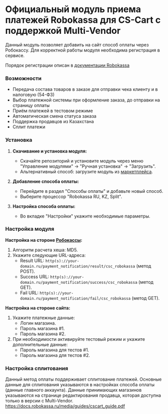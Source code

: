 # Официальный модуль приема платежей Robokassa для CS-Cart с поддержкой Multi-Vendor
Данный модуль позволяет добавить на сайт способ оплаты через Робокассу.
Для корректной работы модуля необходима регистрация в сервисе.

Порядок регистрации описан в [документации Robokassa](https://docs.robokassa.ru/#7844)

### Возможности
* Передача состава товаров в заказе для отправки чека клиенту и в налоговую (54-ФЗ)
* Выбор платежной системы при оформление заказа, до отправки на страницу оплаты
* Приём платежей в тестовом режиме
* Автоматическая смена статуса заказа
* Поддержка продавцов из Казахстана
* Сплит платежи

### Установка

1. **Скачивание и установка модуля:**
    - Скачайте репозиторий и установите модуль через меню "Управление модулями" -> "Ручная установка" -> "Загрузить".
    - Альтернативный способ: загрузите модуль из [маркетплейса](https://marketplace.cs-cart.com/robokassa-official-dlya-rossii-i-kazahstana-so-splitom-i-bez.html).

2. **Добавление способа оплаты:**
    - Перейдите в раздел "Способы оплаты" и добавьте новый способ.
    - Выберите процессор "Robokassa RU, KZ, Split".

3. **Настройка способа оплаты:**
    - Во вкладке "Настройки" укажите необходимые параметры.

### Настройка модуля

**Настройка на стороне [Робокассы](http://partner.robokassa.ru/):**
1. Алгоритм расчета хеша: MD5.
2. Укажите следующие URL-адреса:
    - Result URL: `http(s)://your-domain.ru/payment_notification/result/csc_robokassa` (метод POST).
    - Success URL: `http(s)://your-domain.ru/payment_notification/success/csc_robokassa` (метод GET).
    - Fail URL: `http(s)://your-domain.ru/payment_notification/fail/csc_robokassa` (метод GET).

**Настройка на стороне сайта:**
1. Укажите платежные данные:
    - Логин магазина.
    - Пароль магазина #1.
    - Пароль магазина #2.
2. При необходимости активируйте тестовый режим и укажите дополнительные данные:
    - Пароль магазина для тестов #1.
    - Пароль магазина для тестов #2.

### Настройка сплитования
Данный метод оплаты поддерживает сплитование платежей. Основные данные для сплитования указываются в настройках способа оплаты (данные главного аккаунта). Данные принимающих магазинов указываются на странице редактирования продавца, которая доступна только в версии с Multi-Vendor.
https://docs.robokassa.ru/media/guides/cscart_guide.pdf
